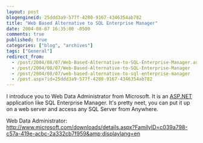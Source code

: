 ```yaml
---
layout: post
blogengineid: 25ddd3a9-577f-4280-9167-4346354ab782
title: "Web Based Alternative to SQL Enterprise Manager"
date: 2004-08-07 16:35:00 -0500
comments: true
published: true
categories: ["blog", "archives"]
tags: ["General"]
redirect_from: 
  - /post/2004/08/07/Web-Based-Alternative-to-SQL-Enterprise-Manager.aspx
  - /post/2004/08/07/Web-Based-Alternative-to-SQL-Enterprise-Manager
  - /post/2004/08/07/web-based-alternative-to-sql-enterprise-manager
  - /post.aspx?id=25ddd3a9-577f-4280-9167-4346354ab782
---
```


I introduce you to Web Data Administrator from Microsoft. It is an <a title="ASP.NET" href="http://asp.net" target="_blank">ASP.NET</a> application like SQL Enterprise Manager. It's pretty neet, you can put it up on a web server and access any SQL Server from Anywhere.

Web Data Administrator: <a href="http://www.microsoft.com/downloads/details.aspx?FamilyID=c039a798-c57a-419e-acbc-2a332cb7f959&amp;displaylang=en">http://www.microsoft.com/downloads/details.aspx?FamilyID=c039a798-c57a-419e-acbc-2a332cb7f959&amp;displaylang=en</a>
